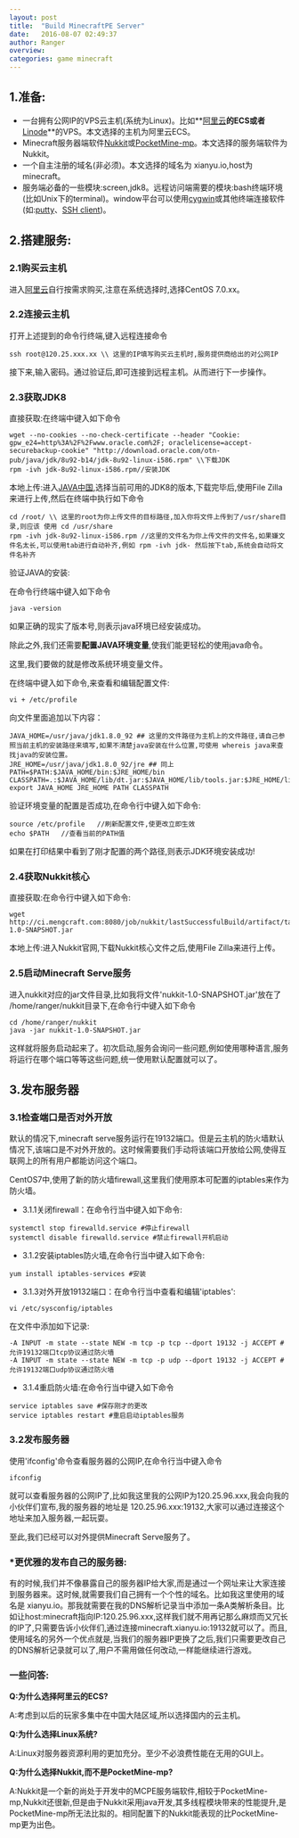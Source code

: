 ```yaml
---
layout: post
title:  "Build MinecraftPE Server"
date:   2016-08-07 02:49:37
author: Ranger
overview: 
categories: game minecraft
---
```

 
## 1.准备:
 * 一台拥有公网IP的VPS云主机(系统为Linux)。比如**[阿里云](https://ecs-buy.aliyun.com/#/prepay)**的ECS或者**[Linode](https://www.linode.com/linodes)**的VPS。本文选择的主机为阿里云ECS。
 * Minecraft服务器端软件[Nukkit](http://nukkit.io/)或[PocketMine-mp](https://www.pocketmine.net/)。本文选择的服务端软件为Nukkit。
 * 一个自主注册的域名(非必须)。本文选择的域名为 xianyu.io,host为minecraft。
 * 服务端必备的一些模块:screen,jdk8。远程访问端需要的模块:bash终端环境(比如Unix下的terminal)。window平台可以使用[cygwin](https://www.cygwin.com)或其他终端连接软件(如:[putty](http://www.chiark.greenend.org.uk/~sgtatham/putty/download.html)、[SSH client](http://ultra.pr.erau.edu/~jaffem/tutorial/SSH_secure_shell_client.htm))。

## 2.搭建服务:

### 2.1购买云主机

进入[阿里云](https://ecs-buy.aliyun.com/#/prepay)自行按需求购买,注意在系统选择时,选择CentOS 7.0.xx。

### 2.2连接云主机

打开上述提到的命令行终端,键入远程连接命令

```
ssh root@120.25.xxx.xx \\ 这里的IP填写购买云主机时,服务提供商给出的对公网IP
```
接下来,输入密码。通过验证后,即可连接到远程主机。从而进行下一步操作。

### 2.3获取JDK8
直接获取:在终端中键入如下命令

```
wget --no-cookies --no-check-certificate --header "Cookie: gpw_e24=http%3A%2F%2Fwww.oracle.com%2F; oraclelicense=accept-securebackup-cookie" "http://download.oracle.com/otn-pub/java/jdk/8u92-b14/jdk-8u92-linux-i586.rpm" \\下载JDK
rpm -ivh jdk-8u92-linux-i586.rpm//安装JDK
```

本地上传:进入[JAVA中国](http://www.java.com/zh_CN/),选择当前可用的JDK8的版本,下载完毕后,使用File Zilla来进行上传,然后在终端中执行如下命令

```
cd /root/ \\ 这里的root为你上传文件的目标路径,加入你将文件上传到了/usr/share目录,则应该 使用 cd /usr/share
rpm -ivh jdk-8u92-linux-i586.rpm //这里的文件名为你上传文件的文件名,如果嫌文件名太长,可以使用tab进行自动补齐,例如 rpm -ivh jdk- 然后按下tab,系统会自动将文件名补齐
```
验证JAVA的安装:

在命令行终端中键入如下命令

```
java -version
```
如果正确的现实了版本号,则表示java环境已经安装成功。

除此之外,我们还需要**配置JAVA环境变量**,使我们能更轻松的使用java命令。

这里,我们要做的就是修改系统环境变量文件。

在终端中键入如下命令,来查看和编辑配置文件:

```
vi + /etc/profile
```

向文件里面追加以下内容：

```
JAVA_HOME=/usr/java/jdk1.8.0_92 ## 这里的文件路径为主机上的文件路径,请自己参照当前主机的安装路径来填写,如果不清楚java安装在什么位置,可使用 whereis java来查找java的安装位置。
JRE_HOME=/usr/java/jdk1.8.0_92/jre ## 同上
PATH=$PATH:$JAVA_HOME/bin:$JRE_HOME/bin
CLASSPATH=.:$JAVA_HOME/lib/dt.jar:$JAVA_HOME/lib/tools.jar:$JRE_HOME/lib
export JAVA_HOME JRE_HOME PATH CLASSPATH
```
验证环境变量的配置是否成功,在命令行中键入如下命令:

```
source /etc/profile   //刷新配置文件,使更改立即生效
echo $PATH   //查看当前的PATH值
```
如果在打印结果中看到了刚才配置的两个路径,则表示JDK环境安装成功!


### 2.4获取Nukkit核心

直接获取:在命令行中键入如下命令:

```
wget http://ci.mengcraft.com:8080/job/nukkit/lastSuccessfulBuild/artifact/target/nukkit-1.0-SNAPSHOT.jar
```
本地上传:进入Nukkit官网,下载Nukkit核心文件之后,使用File Zilla来进行上传。

### 2.5启动Minecraft Serve服务

进入nukkit对应的jar文件目录,比如我将文件'nukkit-1.0-SNAPSHOT.jar'放在了 /home/ranger/nukkit目录下,在命令行中键入如下命令

```
cd /home/ranger/nukkit
java -jar nukkit-1.0-SNAPSHOT.jar
```
这样就将服务启动起来了。初次启动,服务会询问一些问题,例如使用哪种语言,服务将运行在哪个端口等等这些问题,统一使用默认配置就可以了。

## 3.发布服务器

### 3.1检查端口是否对外开放

默认的情况下,minecraft serve服务运行在19132端口。但是云主机的防火墙默认情况下,该端口是不对外开放的。这时候需要我们手动将该端口开放给公网,使得互联网上的所有用户都能访问这个端口。

CentOS7中,使用了新的防火墙firewall,这里我们使用原本可配置的iptables来作为防火墙。

* 3.1.1关闭firewall：在命令行当中键入如下命令:

```
systemctl stop firewalld.service #停止firewall
systemctl disable firewalld.service #禁止firewall开机启动
```

* 3.1.2安装iptables防火墙,在命令行当中键入如下命令:

```
yum install iptables-services #安装
```

* 3.1.3对外开放19132端口：在命令行当中查看和编辑'iptables':

```
vi /etc/sysconfig/iptables
```
在文件中添加如下记录:

```
-A INPUT -m state --state NEW -m tcp -p tcp --dport 19132 -j ACCEPT #允许19132端口tcp协议通过防火墙
-A INPUT -m state --state NEW -m tcp -p udp --dport 19132 -j ACCEPT #允许19132端口udp协议通过防火墙
```

* 3.1.4重启防火墙:在命令行当中键入如下命令

```
service iptables save #保存刚才的更改
service iptables restart #重启启动iptables服务
```

### 3.2发布服务器

使用'ifconfig'命令查看服务器的公网IP,在命令行当中键入命令

```
ifconfig
```
就可以查看服务器的公网IP了,比如我这里我的公网IP为120.25.96.xxx,我会向我的小伙伴们宣布,我的服务器的地址是 120.25.96.xxx:19132,大家可以通过连接这个地址来加入服务器,一起玩耍。

至此,我们已经可以对外提供Minecraft Serve服务了。

### *更优雅的发布自己的服务器:

有的时候,我们并不像暴露自己的服务器IP给大家,而是通过一个网址来让大家连接到服务器来。这时候,就需要我们自己拥有一个个性的域名。比如我这里使用的域名是 xianyu.io。那我就需要在我的DNS解析记录当中添加一条A类解析条目。比如让host:minecraft指向IP:120.25.96.xxx,这样我们就不用再记那么麻烦而又冗长的IP了,只需要告诉小伙伴们,通过连接minecraft.xianyu.io:19132就可以了。而且,使用域名的另外一个优点就是,当我们的服务器IP更换了之后,我们只需要更改自己的DNS解析记录就可以了,用户不需用做任何改动,一样能继续进行游戏。


### 一些问答:

**Q:为什么选择阿里云的ECS?**

A:考虑到以后的玩家多集中在中国大陆区域,所以选择国内的云主机。

**Q:为什么选择Linux系统?**

A:Linux对服务器资源利用的更加充分。至少不必浪费性能在无用的GUI上。

**Q:为什么选择Nukkit,而不是PocketMine-mp?**

A:Nukkit是一个新的尚处于开发中的MCPE服务端软件,相较于PocketMine-mp,Nukkit还很新,但是由于Nukkit采用java开发,其多线程模块带来的性能提升,是PocketMine-mp所无法比拟的。相同配置下的Nukkit能表现的比PocketMine-mp更为出色。